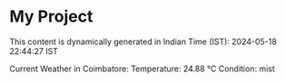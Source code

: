 # My Project

This content is dynamically generated in Indian Time (IST): 2024-05-18 22:44:27 IST


Current Weather in Coimbatore:
Temperature: 24.88 °C
Condition: mist
